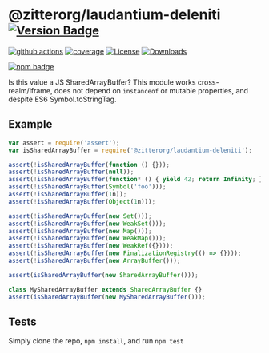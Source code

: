# @zitterorg/laudantium-deleniti <sup>[![Version Badge][npm-version-svg]][package-url]</sup>

[![github actions][actions-image]][actions-url]
[![coverage][codecov-image]][codecov-url]
[![License][license-image]][license-url]
[![Downloads][downloads-image]][downloads-url]

[![npm badge][npm-badge-png]][package-url]

Is this value a JS SharedArrayBuffer? This module works cross-realm/iframe, does not depend on `instanceof` or mutable properties, and despite ES6 Symbol.toStringTag.

## Example

```js
var assert = require('assert');
var isSharedArrayBuffer = require('@zitterorg/laudantium-deleniti');

assert(!isSharedArrayBuffer(function () {}));
assert(!isSharedArrayBuffer(null));
assert(!isSharedArrayBuffer(function* () { yield 42; return Infinity; });
assert(!isSharedArrayBuffer(Symbol('foo')));
assert(!isSharedArrayBuffer(1n));
assert(!isSharedArrayBuffer(Object(1n)));

assert(!isSharedArrayBuffer(new Set()));
assert(!isSharedArrayBuffer(new WeakSet()));
assert(!isSharedArrayBuffer(new Map()));
assert(!isSharedArrayBuffer(new WeakMap()));
assert(!isSharedArrayBuffer(new WeakRef({})));
assert(!isSharedArrayBuffer(new FinalizationRegistry(() => {})));
assert(!isSharedArrayBuffer(new ArrayBuffer()));

assert(isSharedArrayBuffer(new SharedArrayBuffer()));

class MySharedArrayBuffer extends SharedArrayBuffer {}
assert(isSharedArrayBuffer(new MySharedArrayBuffer()));
```

## Tests
Simply clone the repo, `npm install`, and run `npm test`

[package-url]: https://npmjs.org/package/@zitterorg/laudantium-deleniti
[npm-version-svg]: https://versionbadg.es/inspect-js/@zitterorg/laudantium-deleniti.svg
[deps-svg]: https://david-dm.org/inspect-js/@zitterorg/laudantium-deleniti.svg
[deps-url]: https://david-dm.org/inspect-js/@zitterorg/laudantium-deleniti
[dev-deps-svg]: https://david-dm.org/inspect-js/@zitterorg/laudantium-deleniti/dev-status.svg
[dev-deps-url]: https://david-dm.org/inspect-js/@zitterorg/laudantium-deleniti#info=devDependencies
[npm-badge-png]: https://nodei.co/npm/@zitterorg/laudantium-deleniti.png?downloads=true&stars=true
[license-image]: https://img.shields.io/npm/l/@zitterorg/laudantium-deleniti.svg
[license-url]: LICENSE
[downloads-image]: https://img.shields.io/npm/dm/@zitterorg/laudantium-deleniti.svg
[downloads-url]: https://npm-stat.com/charts.html?package=@zitterorg/laudantium-deleniti
[codecov-image]: https://codecov.io/gh/inspect-js/@zitterorg/laudantium-deleniti/branch/main/graphs/badge.svg
[codecov-url]: https://app.codecov.io/gh/inspect-js/@zitterorg/laudantium-deleniti/
[actions-image]: https://img.shields.io/endpoint?url=https://github-actions-badge-u3jn4tfpocch.runkit.sh/inspect-js/@zitterorg/laudantium-deleniti
[actions-url]: https://github.com/zitterorg/laudantium-deleniti/actions
